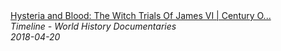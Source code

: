 <!--2024-07-21 00:19:09-->
<div class="yb">
  <a class="nodecor" href="/index.html?istoriya/hysteria_and_blood_the_witch_trials_of_james_vi_century_of_murder_timeline">
    <img class="preview" data-videoid="gB2DeAzCBi4" src="https://i.ytimg.com/vi/gB2DeAzCBi4/hqdefault.jpg" align="middle" alt="">
  </a>
  <div class="inlbl text">
    <a class="nodecor" href="/index.html?istoriya/hysteria_and_blood_the_witch_trials_of_james_vi_century_of_murder_timeline">Hysteria and Blood: The Witch Trials Of James VI | Century O...</a><br>
    <i class="smaller2">Timeline - World History Documentaries</i><br>
    <i class="smaller3">2018-04-20</i>
  </div>
</div>
